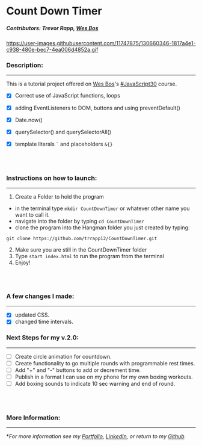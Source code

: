 # Count Down Timer

##### Contributors: Trevor Rapp, [Wes Bos](https://github.com/wesbos)

https://user-images.githubusercontent.com/11747875/130660346-1817a4e1-c938-480e-bec7-4ea006d4852a.gif


### Description:
---

This is a tutorial project offered on [Wes Bos](https://github.com/wesbos)'s [#JavaScript30](https://javascript30.com/) course.

- [x] Correct use of JavaScript functions, loops
- [x] adding EventListeners to DOM, buttons and using preventDefault()
- [x] Date.now()
- [x] querySelector() and querySelectorAll()
- [x] template literals `` ` ``  and placeholders `&{}`




<br/>
<br/>

### Instructions on how to launch:
---

1. Create a Folder to hold the program
  - in the terminal type `mkdir CountDownTimer` or whatever other name you want to call it. 
  - navigate into the folder by typing `cd CountDownTimer`
  - clone the program into the Hangman folder you just created by typing: 
 
 ```
 git clone https://github.com/trrapp12/CountDownTimer.git
 ```
  
2. Make sure you are still in the CountDownTimer folder
3. Type `start index.html` to run the program from the terminal
4. Enjoy!
<br/>
<br/>

### A few changes I made:
---

- [x] updated CSS.
- [x] changed time intervals.

### Next Steps for my v.2.0:
---
- [ ] Create circle animation for countdown.
- [ ] Create functionality to go multiple rounds with programmable rest times.
- [ ] Add "+" and "-" buttons to add or decrement time.
- [ ] Publish in a format I can use on my phone for my own boxing workouts.
- [ ] Add boxing sounds to indicate 10 sec warning and end of round.

<br/>
<br/>

### More Information:
---

\**For more information see my [Portfolio](https://trrapp12.github.io/Trevor-Rapp-Portfolio/), [LinkedIn](https://www.linkedin.com/in/trevor-rapp-042a1037), or return to my [Github](https://github.com/trrapp12)*


